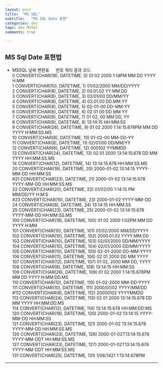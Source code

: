 ```yaml
---
layout: post
title:  "MS SQL"
subtitle:   "MS SQL Date 표현"
categories: dev
tags: dev MSSql
comments: true

---
```


## MS Sql Date 표현법

- MSSQL 날짜 변환표
 　 
번호			     쿼리  						   결과 					    코드  
0    CONVERT(CHAR(19), DATETIME, 0)    01 02 2000 1:14PM          MM DD YYYY H:MM  
1    CONVERT(CHAR(10), DATETIME, 1)    01/02/2000                 MM/DD/YYYY  
2    CONVERT(CHAR(8), DATETIME, 2)     00.01.02                   YY.MM.DD  
3    CONVERT(CHAR(8), DATETIME, 3)     02/01/00                   DD/MM/YY  
4    CONVERT(CHAR(8), DATETIME, 4)     02.01.00                   DD.MM.YY  
5    CONVERT(CHAR(8), DATETIME, 5)     02-01-00                   DD-MM-YY  
6    CONVERT(CHAR(8), DATETIME, 6)     02 01 00                   DD MM YY  
7    CONVERT(CHAR(9), DATETIME, 7)     01 02, 00                  MM DD, YY  
8    CONVERT(CHAR(8), DATETIME, 8)     13:14:15                   HH:MM:SS  
9    CONVERT(CHAR(26), DATETIME, 9)    01 02 2000 1:14:15.678PM   MM DD YYYY H:MM:SS.MS  
10   CONVERT(CHAR(8), DATETIME, 10)    01-02-00                   MM-DD-YY  
11   CONVERT(CHAR(8), DATETIME, 11)    02/01/00                   DD/MM/YY  
12   CONVERT(CHAR(6), DATETIME, 12)    000102                     YYMMDD  
13   CONVERT(CHAR(24), DATETIME, 13)   02 01 2000 13:14:15.678    DD MM YYYY HH:MM:SS.MS  
14   CONVERT(CHAR(12), DATETIME, 14)   13:14:15.678               HH:MM:SS.MS  
20   CONVERT(CHAR(19), DATETIME, 20)   2000-01-02 13:14:15        YYYY-MM-DD HH:MM:SS  
#21   CONVERT(CHAR(23), DATETIME, 21)   2000-01-02 13:14:15.678    YYYY-MM-DD HH:MM:SS.MS  
22   CONVERT(CHAR(20), DATETIME, 22)   01/02/00 1:14:15 PM        MM/DD/YY H:M:S  
#23   CONVERT(CHAR(10), DATETIME, 23)   2000-01-02                 YYYY-MM-DD  
24   CONVERT(CHAR(8), DATETIME, 24)    13:14:15                   HH:MM:SS  
25   CONVERT(CHAR(23), DATETIME, 25)   2000-01-02 13:14:15.678    YYYY-MM-DD HH:MM:SS.MS  
100  CONVERT(CHAR(19), DATETIME, 100)  01 02 2000 1:02PM          MM DD YYYY H:MM  
101  CONVERT(CHAR(10), DATETIME, 101)  01/02/2000                 MM/DD/YYYY  
102  CONVERT(CHAR(10), DATETIME, 102)  2000.01.02                 YYYY.MM.DD  
103  CONVERT(CHAR(10), DATETIME, 103)  02/01/2000                 DD/MM/YYYY  
104  CONVERT(CHAR(10), DATETIME, 104)  02/01/2000                 DD/MM/YYYY  
105  CONVERT(CHAR(10), DATETIME, 105)  02-01-2000                 DD-MM-YYYY  
106  CONVERT(CHAR(11), DATETIME, 106)  02 01 2000                 DD MM YYYY  
107  CONVERT(CHAR(12), DATETIME, 107)  01 02, 2000                MM DD, YYYY  
108  CONVERT(CHAR(8), DATETIME, 108)   13:14:15                   HH:MM:SS  
109  CONVERT(CHAR(26), DATETIME, 109)  01 02 2000 1:14:15.678PM   MM DD YYYY H:MM:DD.MS  
110  CONVERT(CHAR(10), DATETIME, 110)  01-02-2000                 MM-DD-YYYY  
111  CONVERT(CHAR(10), DATETIME, 111)  2000/01/02                 YYYY/MM/DD  
#112  CONVERT(CHAR(8), DATETIME, 112)   20000102                   YYYYMMDD  
113  CONVERT(CHAR(24), DATETIME, 113)  02 01 2000 13:14:15.678    DD MM YYYY HH:MM:DD.MS  
114  CONVERT(CHAR(12), DATETIME, 114)  13:14:15:678               HH:MM:DD:MS  
120  CONVERT(CHAR(19), DATETIME, 120)  2000-01-02 13:14:15        YYYY-MM-DD HH:MM:SS  
121  CONVERT(CHAR(23), DATETIME, 121)  2000-01-02 13:14:15.678    YYYY-MM-DD HH:MM:SS.MS  
126  CONVERT(CHAR(23), DATETIME, 126)  2000-01-02T13:14:15.678    YYYY-MM-DDT HH:MM:SS.MS  
127  CONVERT(CHAR(23), DATETIME, 127)  2000-01-02T13:14:15.678    YYYY-MM-DDT HH:MM:SS.MS  
131  CONVERT(CHAR(25), DATETIME, 131)  1/06/1421 1:13:14:678PM 　


---

